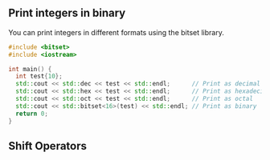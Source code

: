 ## Print integers in binary
You can print integers in different formats using the bitset library.
```C++
#include <bitset>
#include <iostream>

int main() {
  int test{10};
  std::cout << std::dec << test << std::endl;      // Print as decimal
  std::cout << std::hex << test << std::endl;      // Print as hexadecimal
  std::cout << std::oct << test << std::endl;      // Print as octal
  std::cout << std::bitset<16>(test) << std::endl; // Print as binary
  return 0;
}
```

## Shift Operators